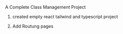 A Complete Class Management Project 


1. created empty react tailwind and typescript project

2. Add Routung pages